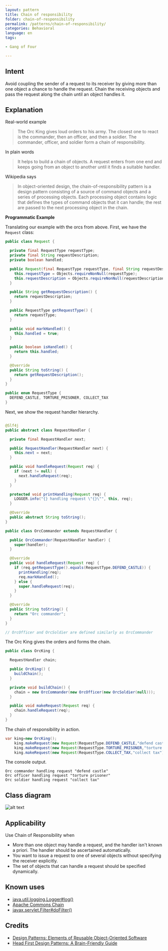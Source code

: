 ```yaml
---
layout: pattern
title: Chain of responsibility
folder: chain-of-responsibility
permalink: /patterns/chain-of-responsibility/
categories: Behavioral
language: en
tags:

- Gang of Four

---
```


## Intent

Avoid coupling the sender of a request to its receiver by giving more than one object a chance to
handle the request. Chain the receiving objects and pass the request along the chain until an object
handles it.

## Explanation

Real-world example

> The Orc King gives loud orders to his army. The closest one to react is the commander, then
> an officer, and then a soldier. The commander, officer, and soldier form a chain of
> responsibility.

In plain words

> It helps to build a chain of objects. A request enters from one end and keeps going from an object
> to another until it finds a suitable handler.

Wikipedia says

> In object-oriented design, the chain-of-responsibility pattern is a design pattern consisting of
> a source of command objects and a series of processing objects. Each processing object contains
> logic that defines the types of command objects that it can handle; the rest are passed to the
> next processing object in the chain.

**Programmatic Example**

Translating our example with the orcs from above. First, we have the `Request` class:

```java
public class Request {

  private final RequestType requestType;
  private final String requestDescription;
  private boolean handled;

  public Request(final RequestType requestType, final String requestDescription) {
    this.requestType = Objects.requireNonNull(requestType);
    this.requestDescription = Objects.requireNonNull(requestDescription);
  }

  public String getRequestDescription() {
    return requestDescription;
  }

  public RequestType getRequestType() {
    return requestType;
  }

  public void markHandled() {
    this.handled = true;
  }

  public boolean isHandled() {
    return this.handled;
  }

  @Override
  public String toString() {
    return getRequestDescription();
  }
}

public enum RequestType {
  DEFEND_CASTLE, TORTURE_PRISONER, COLLECT_TAX
}
```

Next, we show the request handler hierarchy.

```java

@Slf4j
public abstract class RequestHandler {

  private final RequestHandler next;

  public RequestHandler(RequestHandler next) {
    this.next = next;
  }

  public void handleRequest(Request req) {
    if (next != null) {
      next.handleRequest(req);
    }
  }

  protected void printHandling(Request req) {
    LOGGER.info("{} handling request \"{}\"", this, req);
  }

  @Override
  public abstract String toString();
}

public class OrcCommander extends RequestHandler {

  public OrcCommander(RequestHandler handler) {
    super(handler);
  }

  @Override
  public void handleRequest(Request req) {
    if (req.getRequestType().equals(RequestType.DEFEND_CASTLE)) {
      printHandling(req);
      req.markHandled();
    } else {
      super.handleRequest(req);
    }
  }

  @Override
  public String toString() {
    return "Orc commander";
  }
}

// OrcOfficer and OrcSoldier are defined similarly as OrcCommander

```

The Orc King gives the orders and forms the chain.

```java
public class OrcKing {

  RequestHandler chain;

  public OrcKing() {
    buildChain();
  }

  private void buildChain() {
    chain = new OrcCommander(new OrcOfficer(new OrcSoldier(null)));
  }

  public void makeRequest(Request req) {
    chain.handleRequest(req);
  }
}
```

The chain of responsibility in action.

```java
var king=new OrcKing();
    king.makeRequest(new Request(RequestType.DEFEND_CASTLE,"defend castle"));
    king.makeRequest(new Request(RequestType.TORTURE_PRISONER,"torture prisoner"));
    king.makeRequest(new Request(RequestType.COLLECT_TAX,"collect tax"));
```

The console output.

```
Orc commander handling request "defend castle"
Orc officer handling request "torture prisoner"
Orc soldier handling request "collect tax"
```

## Class diagram

![alt text](/etc/chain-of-responsibility.urm.png "Chain of Responsibility class diagram")

## Applicability

Use Chain of Responsibility when

* More than one object may handle a request, and the handler isn't known a priori. The handler
  should be ascertained automatically.
* You want to issue a request to one of several objects without specifying the receiver explicitly.
* The set of objects that can handle a request should be specified dynamically.

## Known uses

* [java.util.logging.Logger#log()](http://docs.oracle.com/javase/8/docs/api/java/util/logging/Logger.html#log%28java.util.logging.Level,%20java.lang.String%29)
* [Apache Commons Chain](https://commons.apache.org/proper/commons-chain/index.html)
* [javax.servlet.Filter#doFilter()](http://docs.oracle.com/javaee/7/api/javax/servlet/Filter.html#doFilter-javax.servlet.ServletRequest-javax.servlet.ServletResponse-javax.servlet.FilterChain-)

## Credits

* [Design Patterns: Elements of Reusable Object-Oriented Software](https://www.amazon.com/gp/product/0201633612/ref=as_li_tl?ie=UTF8&camp=1789&creative=9325&creativeASIN=0201633612&linkCode=as2&tag=javadesignpat-20&linkId=675d49790ce11db99d90bde47f1aeb59)
* [Head First Design Patterns: A Brain-Friendly Guide](https://www.amazon.com/gp/product/0596007124/ref=as_li_tl?ie=UTF8&camp=1789&creative=9325&creativeASIN=0596007124&linkCode=as2&tag=javadesignpat-20&linkId=6b8b6eea86021af6c8e3cd3fc382cb5b)
